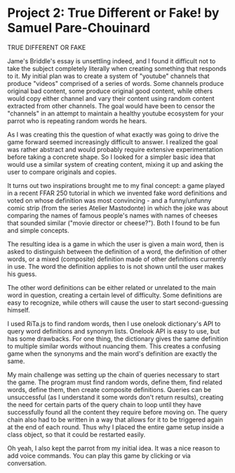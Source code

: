 # Project 2: True Different or Fake! by Samuel Pare-Chouinard

TRUE DIFFERENT OR FAKE

Jame's Briddle's essay is unsettling indeed, and I found it difficult not to
take the subject completely literally when creating something that responds
to it. My initial plan was to create a system of "youtube" channels that produce "videos"
comprised of a series of words. Some channels produce original bad content,
some produce original good content, while others would copy either channel
and vary their content using random content extracted from other channels. The
goal would have been to censor the "channels" in an attempt to maintain a healthy
youtube ecosystem for your parrot who is repeating random words he hears.

As I was creating this the question of what exactly was going to drive the
game forward seemed increasingly difficult to answer. I realized the goal was
rather abstract and would probably require extensive experimentation before
taking a concrete shape. So I looked for a simpler basic idea that would
use a similar system of creating content, mixing it up and asking the user to
compare originals and copies.

It turns out two inspirations brought me to my final concept: a game played in
a recent FFAR 250 tutorial in which we invented fake word definitions and voted on
whose definition was most convincing - and a funny/unfunny comic strip (from the series Atelier
Mastodonte) in which the joke was about comparing the names of famous people's
names with names of cheeses that sounded similar ("movie director or cheese?").
Both I found to be fun and simple concepts.

The resulting idea is a game in which the user is given a main word, then is asked to distinguish between
the definition of a word, the definition of other words, or a mixed (composite)
definition made of other definitions currently in use. The word the definition applies
to is not shown until the user makes his guess.

The other word definitions can be either related or unrelated to the main word in question, creating a certain level of
difficulty. Some definitions are easy to recognize, while others will cause
the user to start second-guessing himself.

I used RiTa.js to find random words, then I use onelook dictionary's API to
query word definitions and synonym lists. Onelook API is easy to use, but has
some drawbacks. For one thing, the dictionary gives the same definition to multiple
similar words without nuancing them. This creates a confusing game when the synonyms
and the main word's definition are exactly the same.

My main challenge was setting up the chain of queries necessary to start the game.
The program must find random words, define them, find related words, define them,
then create composite definitions. Queries can be unsuccessful (as I understand it
some words don't return results), creating the need for certain parts of the query
chain to loop until they have successfully found all the content they require
before moving on. The query chain also had to be written in a way that allows for
it to be triggered again at the end of each round. Thus why I placed the entire
game setup inside a class object, so that it could be restarted easily.

Oh yeah, I also kept the parrot from my initial idea.
It was a nice reason to add voice commands. You can play this game by clicking or via conversation.
